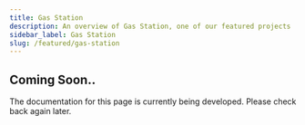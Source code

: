 ```yaml
---
title: Gas Station
description: An overview of Gas Station, one of our featured projects
sidebar_label: Gas Station
slug: /featured/gas-station
---
```


## Coming Soon..

The documentation for this page is currently being developed. Please check back again later.